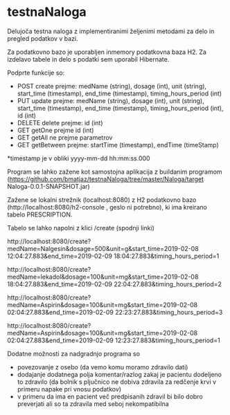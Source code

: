 # testnaNaloga

Delujoča testna naloga z implementiranimi željenimi metodami za delo in pregled podatkov v bazi.

Za podatkovno bazo je uporabljen inmemory podatkovna baza H2.
Za izdelavo tabele in delo s podatki sem uporabil Hibernate.

Podprte funkcije so:
- POST create prejme: medName (string), dosage (int), unit (string), start_time (timestamp), end_time (timestamp), timing_hours_period (int)
- PUT update prejme: medName (string), dosage (int), unit (string), start_time (timestamp), end_time (timestamp), timing_hours_period (int), id (int)
- DELETE delete prejme: id (int)
- GET getOne prejme id (int) 
- GET getAll ne prejme parametrov
- GET getBetween prejme: startTime (timestamp), endTime (timeStamp)

*timestamp je v obliki yyyy-mm-dd hh:mm:ss.000


Program se lahko zažene kot samostojna aplikacija z buildanim programom (https://github.com/bmatjaz/testnaNaloga/tree/master/Naloga/target Naloga-0.0.1-SNAPSHOT.jar)

Zažene se lokalni strežnik (localhost:8080) z H2 podatkovno bazo (http://localhost:8080/h2-console , geslo ni potrebno), ki ima kreirano tabelo PRESCRIPTION.

Tabelo se lahko napolni z klici /create (spodnji linki)

http://localhost:8080/create?medName=Nalgesin&dosage=500&unit=g&start_time=2019-02-08 12:04:27.883&end_time=2019-02-09 18:04:27.883&timing_hours_period=1

http://localhost:8080/create?medName=lekadol&dosage=100&unit=mg&start_time=2019-02-08 18:04:27.883&end_time=2019-02-09 22:04:27.883&timing_hours_period=2

http://localhost:8080/create?medName=Aspirin&dosage=100&unit=mg&start_time=2019-02-08 02:04:27.883&end_time=2019-02-09 22:23:27.883&timing_hours_period=3

http://localhost:8080/create?medName=Aspirin&dosage=100&unit=mg&start_time=2019-02-08 02:04:27.883&end_time=2019-02-09 12:23:27.883&timing_hours_period=1


Dodatne možnosti za nadgradnjo programa so
- povezovanje z osebo (da vemo komu moramo zdravilo dati)
- dodajanje dodatnega polja komentar/razlog zakaj je pacientu dodeljeno to zdravilo (da bolnik s pljučnico ne dobiva zdravila za redčenje krvi v primeru napake pri vnosu podatkov)
- v primeru da ima en pacient več predpisanih zdravil bi bilo dobro preverjati ali so ta zdravila med seboj nekompatibilna
